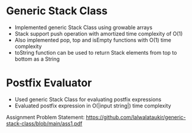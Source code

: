 # Generic Stack Class
* Implemented generic Stack Class using growable arrays
* Stack support push operation with amortized time complexity of O(1)
* Also implemented pop, top and isEmpty functions with O(1) time complexity
* toString function can be used to return Stack elements from top to bottom as a String

# Postfix Evaluator
* Used generic Stack Class for evaluating postfix expressions
* Evaluated postfix expression in O(|input string|) time complexity

Assignment Problem Statement: https://github.com/lalwalataukir/generic-stack-class/blob/main/ass1.pdf
